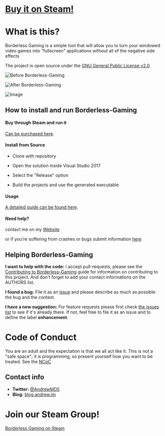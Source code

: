 # [Buy it on Steam!](http://store.steampowered.com/app/388080)

# What is this?

Borderless Gaming is a simple tool that will allow you to turn your windowed video games into "fullscreen" applications without all of the negative side effects

The project is open source under the [GNU General Public License v2.0](https://github.com/Codeusa/Borderless-Gaming/blob/master/LICENSE).


![Before Borderless-Gaming](http://cdn.akamai.steamstatic.com/steam/apps/388080/ss_a599d209638e8db8af430b7e9028c490c3c24f78.1920x1080.jpg?t=1437672493)

![After Borderless-Gaming](http://cdn.akamai.steamstatic.com/steam/apps/388080/ss_3f6206f211ea573e6013665f5bca126c6ba895ce.1920x1080.jpg?t=1437672493)

![Image](http://cdn.akamai.steamstatic.com/steam/apps/388080/ss_0bb8cabe18249b7fdc16376723e0fd6110bd7c4e.1920x1080.jpg?t=1437672493)


## How to install and run Borderless-Gaming

#### Buy through Steam and run it
[Can be purchased here](http://store.steampowered.com/app/388080).

#### Install from Source

- Clone with repository 

- Open the solution inside Visual Studio 2017

- Select the "Release" option 

- Build the projects and use the generated executable


#### Usage
[A detailed guide can be found here](https://steamcommunity.com/app/388080/discussions/0/535151589899658778/).

#### Need help?
contact me on my [Website](http://andrew.im) 

or if you're suffering from crashes or bugs submit information [here](https://github.com/Codeusa/Borderless-Gaming/issues?state=open)


## Helping Borderless-Gaming 

**I want to help with the code:** I accept pull-requests, please see the [Contributing to Borderless-Gaming](https://github.com/Codeusa/Borderless-Gaming/blob/master/CONTRIBUTING.md) guide for information on contributing to this project. And don't forget to add your contact informations on the AUTHORS list.

**I found a bug:** File it as an [issue](https://github.com/Codeusa/Borderless-Gaming/issues) and please describe as much as possible the bug and the context.

**I have a new suggestion:** For feature requests please first check [the issues list](https://github.com/Codeusa/Borderless-Gaming/issues) to see if it's already there. If not, feel free to file it as an issue and to define the label **enhancement**.

# Code of Conduct

You are an adult and the expectation is that we all act like it.  This is not a "safe space"; it is programming, so present yourself how you want to be treated.  See the [NCoC](https://github.com/Codeusa/NCoC/blob/master/CODE_OF_CONDUCT.md)

## Contact info

* **Twitter:** [@AndrewMD5](https://twitter.com/andrewmd5)
* **Blog:** [blog.andrew.im](http://blog.andrew.im)

# Join our Steam Group!
[Borderless Gaming on Steam](https://steamcommunity.com/app/388080/discussions/)
